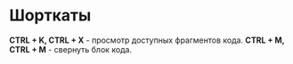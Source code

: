 # Шорткаты
**CTRL + K, CTRL + X** - просмотр доступных фрагментов кода.
**CTRL + M, CTRL + M** - свернуть блок кода.